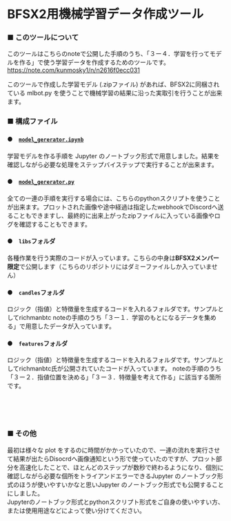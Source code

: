 # BFSX2用機械学習データ作成ツール

### ■ このツールについて
このツールはこちらのnoteで公開した手順のうち、「３ー４．学習を行ってモデルを作る」で使う学習データを作成するためのツールです。  
https://note.com/kunmosky1/n/n2616f0ecc031

このツールで作成した学習モデル (.zipファイル) があれば、BFSX2に同梱されている mlbot.py を使うことで機械学習の結果に沿った実取引を行うことが出来ます。

### ■ 構成ファイル
#### ●　<a href="https://github.com/kunmosky1/model_generator/blob/master/model_gererator.ipynb">```model_gererator.ipynb```</a>
学習モデルを作る手順を Jupyter のノートブック形式で用意しました。結果を確認しながら必要な処理をステップバイステップで実行することが出来ます。

#### ●　<a href="https://github.com/kunmosky1/model_generator/blob/master/model_gererator.py">```model_gererator.py```</a>
全ての一連の手順を実行する場合には、こちらのpythonスクリプトを使うことが出来ます。プロットされた画像や途中経過は指定したwebhookでDiscordへ送ることもできますし、最終的に出来上がったzipファイルに入っている画像やログを確認することもできます。


#### ●　```libs```フォルダ
各種作業を行う実際のコードが入っています。こちらの中身は**BFSX2メンバー限定**で公開します（こちらのリポジトリにはダミーファイルしか入っていません）

#### ●　```candles```フォルダ
ロジック（指値）と特徴量を生成するコードを入れるフォルダです。サンプルとしてrichmanbtc
noteの手順のうち「３ー１．学習のもとになるデータを集める」で用意したデータが入っています。

#### ●　```features```フォルダ
ロジック（指値）と特徴量を生成するコードを入れるフォルダです。サンプルとしてrichmanbtc氏が公開されていたコードが入っています。
noteの手順のうち「３ー２．指値位置を決める」「３ー３．特徴量を考えて作る」に該当する箇所です。

<br>
<br>
<br>

### ■ その他  

最初は様々な plot をするのに時間がかかっていたので、一連の流れを実行させて結果が出たらDisocrdへ画像通知という形で使っていたのですが、プロット部分を高速化したことで、ほとんどのステップが数秒で終わるようになり、個別に確認しながら必要な個所をトライアンドエラーできるJupyter のノートブック形式のほうが使いやすいかなと思いJupyter のノートブック形式でも公開することにしました。  
Jupyterのノートブック形式とpythonスクリプト形式をご自身の使いやすい方、または使用用途などによって使い分けてください。
